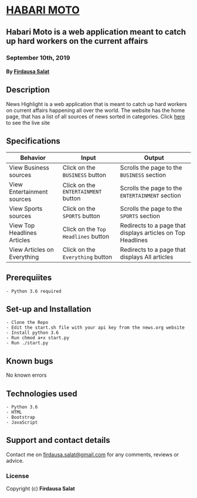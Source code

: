 # [HABARI MOTO](https://our-news.herokuapp.com/)
## Habari Moto is a web application meant to catch up hard workers on the current affairs
### September 10th, 2019
#### By **[Firdausa Salat](https://github.com/firdausa7)**

## Description
News Highlight is a web application that is meant to catch up hard workers on current affairs happening all over the world.
The website has the home page, that has a list of all sources of news sorted in categories.
Click [here](https://habarrimoto.herokuapp.com) to see the live site

## Specifications
| Behavior            | Input                         | Output                        | 
| ------------------- | ----------------------------- | ----------------------------- |
| View Business sources | Click on the `BUSINESS` button | Scrolls the page to the `BUSINESS` section |
| View Entertainment sources | Click on the `ENTERTAINMENT` button | Scrolls the page to the `ENTERTAINMENT` section |
| View Sports sources | Click on the `SPORTS` button | Scrolls the page to the `SPORTS` section |
| View Top Headlines Articles | Click on the `Top Headlines` button | Redirects to a page that displays articles on Top Headlines |
| View Articles on Everything | Click on the `Everything` button | Redirects to a page that displays All articles |

## Prerequiites
    - Python 3.6 required

## Set-up and Installation
    - Clone the Repo
    - Edit the start.sh file with your api key from the news.org website
    - Install python 3.6
    - Run chmod a+x start.py
    - Run ./start.py

## Known bugs
No known errors

## Technologies used
    - Python 3.6
    - HTML
    - Bootstrap
    - JavaScript

## Support and contact details
Contact me on firdausa.salat@gmail.com for any comments, reviews or advice.

### License
Copyright (c) **Firdausa Salat**

